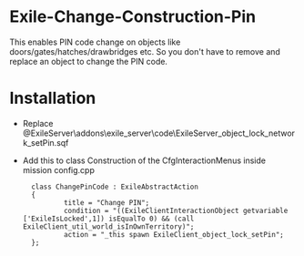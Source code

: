 # Exile-Change-Construction-Pin

This enables PIN code change on objects like doors/gates/hatches/drawbridges etc. So you don't have to remove and replace an object to change the PIN code.


# Installation 
* Replace @ExileServer\addons\exile_server\code\ExileServer_object_lock_network_setPin.sqf

* Add this to class Construction of the CfgInteractionMenus inside mission config.cpp

        class ChangePinCode : ExileAbstractAction
        {
        		title = "Change PIN";
        		condition = "((ExileClientInteractionObject getvariable ['ExileIsLocked',1]) isEqualTo 0) && (call ExileClient_util_world_isInOwnTerritory)";
        		action = "_this spawn ExileClient_object_lock_setPin";
        };

